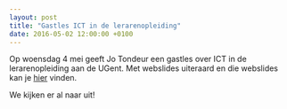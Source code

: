 ```yaml
---
layout: post
title: "Gastles ICT in de lerarenopleiding"
date: 2016-05-02 12:00:00 +0100
---
```

Op woensdag 4 mei geeft Jo Tondeur een gastles over ICT in de lerarenopleiding aan de UGent. Met webslides uiteraard en die webslides kan je [hier](http://openwebslides.github.io/ICT-Lerarenopleiding) vinden.

We kijken er al naar uit!
